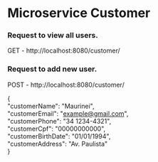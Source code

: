 # Microservice Customer


### Request to view all users.

GET - http://localhost:8080/customer/

### Request to add new user.<br>
POST - http://localhost:8080/customer/

{<br>
"customerName": "Maurinei",<br>
"customerEmail": "example@gmail.com",<br>
"customerPhone": "34 1234-4321",<br>
"customerCpf": "00000000000",<br>
"customerBirthDate": "01/01/1994",<br>
"customerAddress": "Av. Paulista"<br>
}